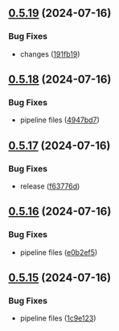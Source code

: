 ## [0.5.19](https://github.com/kub3dev/confeitaria/compare/0.5.18...0.5.19) (2024-07-16)


### Bug Fixes

* changes ([191fb19](https://github.com/kub3dev/confeitaria/commit/191fb19b212eee155b8a326539186fa18336c610))



## [0.5.18](https://github.com/kub3dev/confeitaria/compare/0.5.17...0.5.18) (2024-07-16)


### Bug Fixes

* pipeline files ([4947bd7](https://github.com/kub3dev/confeitaria/commit/4947bd7aa2330f344582f5a2ef4ffa52aff104ab))



## [0.5.17](https://github.com/kub3dev/confeitaria/compare/0.5.16...0.5.17) (2024-07-16)


### Bug Fixes

* release ([f63776d](https://github.com/kub3dev/confeitaria/commit/f63776dc03cfd331304b0474954e9df9d574fa94))



## [0.5.16](https://github.com/kub3dev/confeitaria/compare/0.5.15...0.5.16) (2024-07-16)


### Bug Fixes

* pipeline files ([e0b2ef5](https://github.com/kub3dev/confeitaria/commit/e0b2ef5406cc60efddd624af5d0b4cb3a7e7fad3))



## [0.5.15](https://github.com/kub3dev/confeitaria/compare/0.5.14...0.5.15) (2024-07-16)


### Bug Fixes

* pipeline files ([1c9e123](https://github.com/kub3dev/confeitaria/commit/1c9e12336cd6b3d484ec1745972900430911eb4a))



